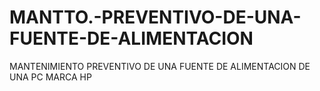 # MANTTO.-PREVENTIVO-DE-UNA-FUENTE-DE-ALIMENTACION
MANTENIMIENTO PREVENTIVO DE UNA FUENTE DE ALIMENTACION DE UNA PC MARCA HP
